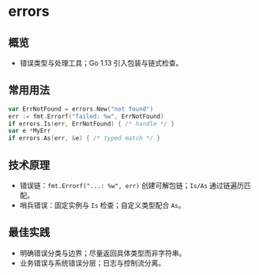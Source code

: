 # errors

## 概览
- 错误类型与处理工具；Go 1.13 引入包装与链式检查。

## 常用用法
```go
var ErrNotFound = errors.New("not found")
err := fmt.Errorf("failed: %w", ErrNotFound)
if errors.Is(err, ErrNotFound) { /* handle */ }
var e *MyErr
if errors.As(err, &e) { /* typed match */ }
```

## 技术原理
- 错误链：`fmt.Errorf("...: %w", err)` 创建可解包链；`Is/As` 通过链遍历匹配。
- 哨兵错误：固定实例与 `Is` 检查；自定义类型配合 `As`。

## 最佳实践
- 明确错误分类与边界；尽量返回具体类型而非字符串。
- 业务错误与系统错误分层；日志与控制流分离。